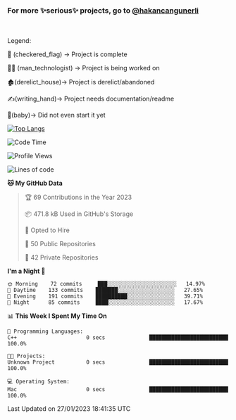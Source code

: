 ### For more ✨serious✨ projects, go to [@hakancangunerli](https://github.com/hakancangunerli)

<br>
<br>
Legend:

🏁 (checkered_flag) -> Project is complete

👨‍💻 (man_technologist)   -> Project is being worked on

🏚️(derelict_house)-> Project is derelict/abandoned

✍️(writing_hand)-> Project needs documentation/readme

👶(baby)-> Did not even start it yet

[![Top Langs](https://github-readme-stats.vercel.app/api/top-langs/?username=johngunerli&layout=compact&hide=tex,html,shell,assembly,C&langs_count=6&exclude_repo=2015-csharp)](https://github.com/anuraghazra/github-readme-stats)


<!--START_SECTION:waka-->
![Code Time](http://img.shields.io/badge/Code%20Time-381%20hrs%2049%20mins-blue)

![Profile Views](http://img.shields.io/badge/Profile%20Views-0-blue)

![Lines of code](https://img.shields.io/badge/From%20Hello%20World%20I%27ve%20Written--10%20Thousand%20lines%20of%20code-blue)

**🐱 My GitHub Data** 

> 🏆 69 Contributions in the Year 2023
 > 
> 📦 471.8 kB Used in GitHub's Storage 
 > 
> 💼 Opted to Hire
 > 
> 📜 50 Public Repositories 
 > 
> 🔑 42 Private Repositories  
 > 
**I'm a Night 🦉** 

```text
🌞 Morning    72 commits     ███░░░░░░░░░░░░░░░░░░░░░░   14.97% 
🌆 Daytime    133 commits    ███████░░░░░░░░░░░░░░░░░░   27.65% 
🌃 Evening    191 commits    ██████████░░░░░░░░░░░░░░░   39.71% 
🌙 Night      85 commits     ████░░░░░░░░░░░░░░░░░░░░░   17.67%

```


📊 **This Week I Spent My Time On** 

```text
💬 Programming Languages: 
C++                      0 secs              █████████████████████████   100.0%

🐱‍💻 Projects: 
Unknown Project          0 secs              █████████████████████████   100.0%

💻 Operating System: 
Mac                      0 secs              █████████████████████████   100.0%

```


 Last Updated on 27/01/2023 18:41:35 UTC
<!--END_SECTION:waka-->


